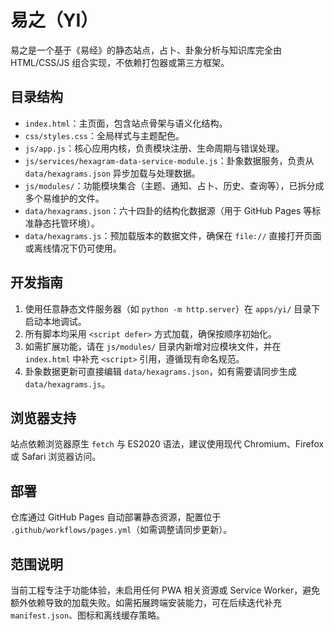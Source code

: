 # 易之（YI）

易之是一个基于《易经》的静态站点，占卜、卦象分析与知识库完全由 HTML/CSS/JS 组合实现，不依赖打包器或第三方框架。

## 目录结构
- `index.html`：主页面，包含站点骨架与语义化结构。
- `css/styles.css`：全局样式与主题配色。
- `js/app.js`：核心应用内核，负责模块注册、生命周期与错误处理。
- `js/services/hexagram-data-service-module.js`：卦象数据服务，负责从 `data/hexagrams.json` 异步加载与处理数据。
- `js/modules/`：功能模块集合（主题、通知、占卜、历史、查询等），已拆分成多个易维护的文件。
- `data/hexagrams.json`：六十四卦的结构化数据源（用于 GitHub Pages 等标准静态托管环境）。
- `data/hexagrams.js`：预加载版本的数据文件，确保在 `file://` 直接打开页面或离线情况下仍可使用。

## 开发指南
1. 使用任意静态文件服务器（如 `python -m http.server`）在 `apps/yi/` 目录下启动本地调试。
2. 所有脚本均采用 `<script defer>` 方式加载，确保按顺序初始化。
3. 如需扩展功能，请在 `js/modules/` 目录内新增对应模块文件，并在 `index.html` 中补充 `<script>` 引用，遵循现有命名规范。
4. 卦象数据更新可直接编辑 `data/hexagrams.json`，如有需要请同步生成 `data/hexagrams.js`。

## 浏览器支持
站点依赖浏览器原生 `fetch` 与 ES2020 语法，建议使用现代 Chromium、Firefox 或 Safari 浏览器访问。

## 部署
仓库通过 GitHub Pages 自动部署静态资源，配置位于 `.github/workflows/pages.yml`（如需调整请同步更新）。

## 范围说明
当前工程专注于功能体验，未启用任何 PWA 相关资源或 Service Worker，避免额外依赖导致的加载失败。如需拓展跨端安装能力，可在后续迭代补充 `manifest.json`、图标和离线缓存策略。
